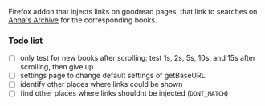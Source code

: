 Firefox addon that injects links on goodread pages, that link to searches on [Anna's Archive](https://annas-archive.org/) for the corresponding books.

### Todo list
- [ ] only test for new books after scrolling: test 1s, 2s, 5s, 10s, and 15s after scrolling, then give up
- [ ] settings page to change default settings of getBaseURL
- [ ] identify other places where links could be shown
- [ ] find other places where links shouldnt be injected (`DONT_MATCH`)
